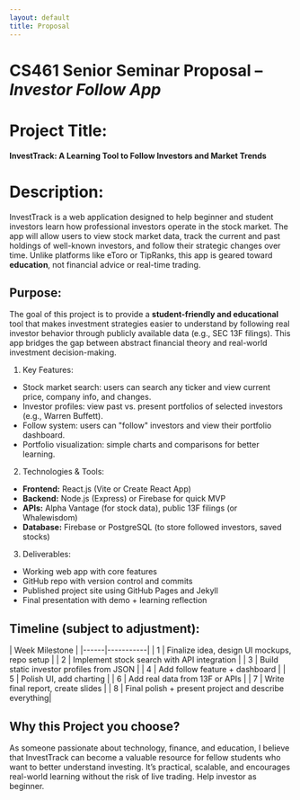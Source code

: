 ```yaml
---
layout: default
title: Proposal
---
```



# CS461 Senior Seminar Proposal – *Investor Follow App*

# Project Title:
**InvestTrack: A Learning Tool to Follow Investors and Market Trends**

# Description:
InvestTrack is a web application designed to help beginner and student investors learn how professional investors operate in the stock market. The app will allow users to view stock market data, track the current and past holdings of well-known investors, and follow their strategic changes over time. Unlike platforms like eToro or TipRanks, this app is geared toward **education**, not financial advice or real-time trading.

## Purpose:
The goal of this project is to provide a **student-friendly and educational** tool that makes investment strategies easier to understand by following real investor behavior through publicly available data (e.g., SEC 13F filings). This app bridges the gap between abstract financial theory and real-world investment decision-making.

1) Key Features:
-  Stock market search: users can search any ticker and view current price, company info, and changes.
-  Investor profiles: view past vs. present portfolios of selected investors (e.g., Warren Buffett).
-  Follow system: users can "follow" investors and view their portfolio dashboard.
-  Portfolio visualization: simple charts and comparisons for better learning.

2) Technologies & Tools:
- **Frontend:** React.js (Vite or Create React App)
- **Backend:** Node.js (Express) or Firebase for quick MVP
- **APIs:** Alpha Vantage (for stock data), public 13F filings (or Whalewisdom)
- **Database:** Firebase or PostgreSQL (to store followed investors, saved stocks)

3) Deliverables:
- Working web app with core features
- GitHub repo with version control and commits
- Published project site using GitHub Pages and Jekyll
- Final presentation with demo + learning reflection

## Timeline (subject to adjustment):
| Week  Milestone |
|------|-----------|
| 1    | Finalize idea, design UI mockups, repo setup |
| 2    | Implement stock search with API integration |
| 3    | Build static investor profiles from JSON |
| 4    | Add follow feature + dashboard |
| 5    | Polish UI, add charting |
| 6    | Add real data from 13F or APIs |
| 7    | Write final report, create slides |
| 8    | Final polish + present project and describe everything|

## Why this Project you choose?
As someone passionate about technology, finance, and education, I believe that InvestTrack can become a valuable resource for fellow students who want to better understand investing. It’s practical, scalable, and encourages real-world learning without the risk of live trading. Help investor as beginner.


